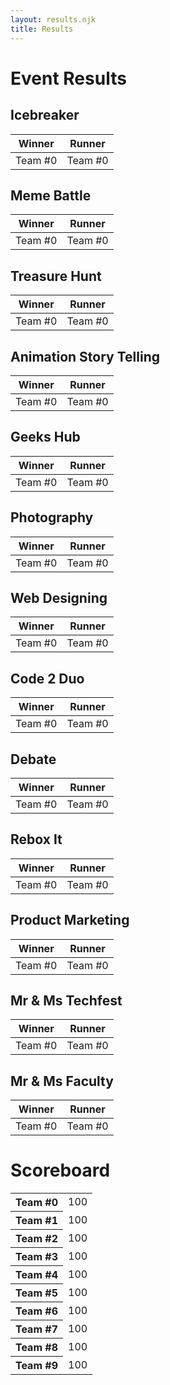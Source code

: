 ```yaml
---
layout: results.njk
title: Results
---
```


# Event Results

## Icebreaker

| Winner  | Runner  |
| ------- | ------- |
| Team #0 | Team #0 |

## Meme Battle

| Winner  | Runner  |
| ------- | ------- |
| Team #0 | Team #0 |

## Treasure Hunt

| Winner  | Runner  |
| ------- | ------- |
| Team #0 | Team #0 |

## Animation Story Telling

| Winner  | Runner  |
| ------- | ------- |
| Team #0 | Team #0 |

## Geeks Hub

| Winner  | Runner  |
| ------- | ------- |
| Team #0 | Team #0 |

## Photography

| Winner  | Runner  |
| ------- | ------- |
| Team #0 | Team #0 |

## Web Designing

| Winner  | Runner  |
| ------- | ------- |
| Team #0 | Team #0 |

## Code 2 Duo

| Winner  | Runner  |
| ------- | ------- |
| Team #0 | Team #0 |

## Debate

| Winner  | Runner  |
| ------- | ------- |
| Team #0 | Team #0 |

## Rebox It

| Winner  | Runner  |
| ------- | ------- |
| Team #0 | Team #0 |

## Product Marketing

| Winner  | Runner  |
| ------- | ------- |
| Team #0 | Team #0 |

## Mr & Ms Techfest

| Winner  | Runner  |
| ------- | ------- |
| Team #0 | Team #0 |

## Mr & Ms Faculty

| Winner  | Runner  |
| ------- | ------- |
| Team #0 | Team #0 |

# Scoreboard

<table>
  <tr>
    <th>Team #0</th>
    <td>100</td>
  </tr>
  <tr>
    <th>Team #1</th>
    <td>100</td>
  </tr>
  <tr>
    <th>Team #2</th>
    <td>100</td>
  </tr>
  <tr>
    <th>Team #3</th>
    <td>100</td>
  </tr>
  <tr>
    <th>Team #4</th>
    <td>100</td>
  </tr>
  <tr>
    <th>Team #5</th>
    <td>100</td>
  </tr>
  <tr>
    <th>Team #6</th>
    <td>100</td>
  </tr>
  <tr>
    <th>Team #7</th>
    <td>100</td>
  </tr>
  <tr>
    <th>Team #8</th>
    <td>100</td>
  </tr>
  <tr>
    <th>Team #9</th>
    <td>100</td>
  </tr>

</table>
